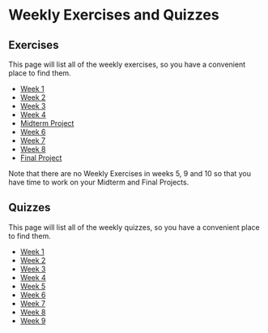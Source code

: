 # Weekly   Exercises and Quizzes

## Exercises
This page will list all of the weekly exercises, so you have a convenient place to find them.

* [Week 1](https://classroom.github.com/a/8GyiVIrS)
* [Week 2](https://classroom.github.com/a/1Ct1e1Rl)
* [Week 3]()
* [Week 4]()
* [Midterm Project]()
* [Week 6]()
* [Week 7]()
* [Week 8]()
* [Final Project]()

Note that there are no Weekly Exercises in weeks  5, 9 and 10 so that you have time to
work on your Midterm and Final Projects.

## Quizzes
This page will list all of the weekly quizzes, so you have a convenient place to find them.

* [Week 1](https://www.gradescope.com/courses/538288/assignments/2919261)
* [Week 2](https://www.gradescope.com/courses/538288/assignments/2928273)
* [Week 3]()
* [Week 4]()
* [Week 5]()
* [Week 6]()
* [Week 7]()
* [Week 8]()
* [Week 9]()

<!-- ### Submission and Grading

You will complete each of the projects in Github, then submit your work in
Gradescope and Woolf. -->

<!-- On each project page, you'll find a rubric that will be used to evaluate your work. -->

<!-- Each of the 7 weekly projects count for 15 points of your final grade. 

The final project counts for 30 points of your final grade.  -->

